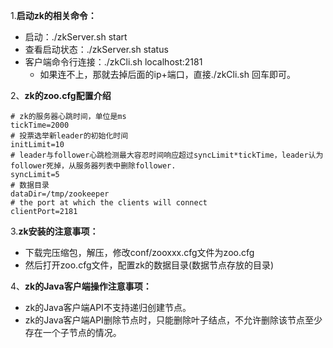 1.**启动zk的相关命令：**
- 启动：./zkServer.sh start
- 查看启动状态：./zkServer.sh status
- 客户端命令行连接：./zkCli.sh localhost:2181
    - 如果连不上，那就去掉后面的ip+端口，直接./zkCli.sh 回车即可。

2、**zk的zoo.cfg配置介绍**
```shell
# zk的服务器心跳时间，单位是ms
tickTime=2000
# 投票选举新leader的初始化时间
initLimit=10
# leader与follower心跳检测最大容忍时间响应超过syncLimit*tickTime，leader认为follower死掉，从服务器列表中删除follower.
syncLimit=5
# 数据目录
dataDir=/tmp/zookeeper
# the port at which the clients will connect
clientPort=2181
```

3.**zk安装的注意事项：**
- 下载完压缩包，解压，修改conf/zooxxx.cfg文件为zoo.cfg
- 然后打开zoo.cfg文件，配置zk的数据目录(数据节点存放的目录)

4、**zk的Java客户端操作注意事项：**
- zk的Java客户端API不支持递归创建节点。
- zk的Java客户端API删除节点时，只能删除叶子结点，不允许删除该节点至少存在一个子节点的情况。
